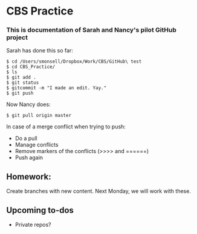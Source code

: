 # CBS Practice

### This is documentation of Sarah and Nancy's pilot GitHub project

Sarah has done this so far:
```
$ cd /Users/smonsell/Dropbox/Work/CBS/GitHub\ test 
$ cd CBS_Practice/
$ ls
$ git add .
$ git status
$ gitcommit -m "I made an edit. Yay."
$ git push
```

Now Nancy does:
```
$ git pull origin master
```

In case of a merge conflict when trying to push:
- Do a pull
- Manage conflicts 
- Remove markers of the conflicts (>>>> and ======) 
- Push again 

## Homework:
Create branches with new content. Next Monday, we will work with these. 

## Upcoming to-dos
- Private repos? 

